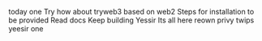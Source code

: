 today one Try 
how about 
tryweb3
based on web2 
Steps for installation to be provided
Read docs
Keep building
Yessir
Its all here
reown
privy
twips 
yeesir
one 
